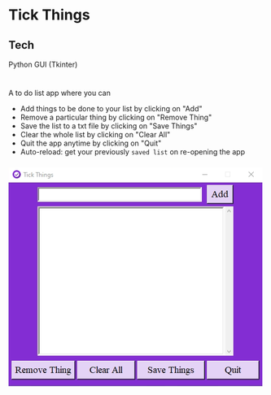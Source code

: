 # Tick Things

## Tech

Python GUI (Tkinter)

#

A to do list app where you can

- Add things to be done to your list by clicking on "Add"
- Remove a particular thing by clicking on "Remove Thing"
- Save the list to a txt file by clicking on "Save Things"
- Clear the whole list by clicking on "Clear All"
- Quit the app anytime by clicking on "Quit"
- Auto-reload: get your previously `saved list` on re-opening the app

###

![App Screenshot](https://github.com/kritika243/Tick-Things/blob/main/preview.png)
